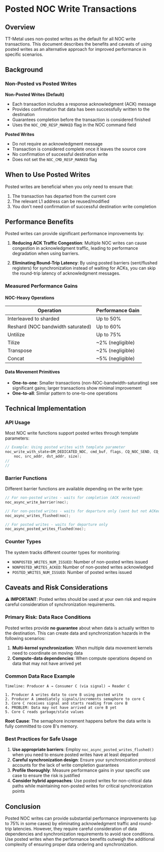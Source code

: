 # Posted NOC Write Transactions

## Overview

TT-Metal uses non-posted writes as the default for all NOC write transactions. This document describes the benefits and caveats of using posted writes as an alternative approach for improved performance in specific scenarios.

## Background

### Non-Posted vs Posted Writes

**Non-Posted Writes (Default)**
- Each transaction includes a response acknowledgment (ACK) message
- Provides confirmation that data has been successfully written to the destination
- Guarantees completion before the transaction is considered finished
- Uses the `NOC_CMD_RESP_MARKED` flag in the NOC command field

**Posted Writes**
- Do not require an acknowledgment message
- Transaction is considered complete once it leaves the source core
- No confirmation of successful destination write
- Does not set the `NOC_CMD_RESP_MARKED` flag

## When to Use Posted Writes

Posted writes are beneficial when you only need to ensure that:
1. The transaction has departed from the current core
2. The relevant L1 address can be reused/modified
3. You don't need confirmation of successful destination write completion

## Performance Benefits

Posted writes can provide significant performance improvements by:

1. **Reducing ACK Traffic Congestion**: Multiple NOC writes can cause congestion in acknowledgment traffic, leading to performance degradation when using barriers.

2. **Eliminating Round-Trip Latency**: By using posted barriers (sent/flushed registers) for synchronization instead of waiting for ACKs, you can skip the round-trip latency of acknowledgment messages.

### Measured Performance Gains

#### NOC-Heavy Operations
| Operation                         | Performance Gain |
|-----------------------------------|------------------|
| Interleaved to sharded            | Up to 50%        |
| Reshard (NOC bandwidth saturated) | Up to 60%        |
| Untilize                          | Up to 75%        |
| Tilize                            | ~2% (negligible) |
| Transpose                         | ~2% (negligible) |
| Concat                            | ~5% (negligible) |

#### Data Movement Primitives
- **One-to-one**: Smaller transactions (non-NOC-bandwidth-saturating) see significant gains; larger transactions show minimal improvement
- **One-to-all**: Similar pattern to one-to-one operations

## Technical Implementation

### API Usage

Most NOC write functions support posted writes through template parameters:

```cpp
// Example: Using posted writes with template parameter
noc_write_with_state<DM_DEDICATED_NOC, cmd_buf, flags, CQ_NOC_SEND, CQ_NOC_WAIT, true, true>(
    noc, src_addr, dst_addr, size);
//                                                                           ^^^^
//                                                                        posted = true
```

### Barrier Functions

Different barrier functions are available depending on the write type:

```cpp
// For non-posted writes - waits for completion (ACK received)
noc_async_write_barrier(noc);

// For non-posted writes - waits for departure only (sent but not ACKed)
noc_async_writes_flushed(noc);

// For posted writes - waits for departure only
noc_async_posted_writes_flushed(noc);
```

### Counter Types

The system tracks different counter types for monitoring:
- `NONPOSTED_WRITES_NUM_ISSUED`: Number of non-posted writes issued
- `NONPOSTED_WRITES_ACKED`: Number of non-posted writes acknowledged
- `POSTED_WRITES_NUM_ISSUED`: Number of posted writes issued

## Caveats and Risk Considerations

⚠️ **IMPORTANT**: Posted writes should be used at your own risk and require careful consideration of synchronization requirements.

### Primary Risk: Data Race Conditions

Posted writes provide **no guarantee** about when data is actually written to the destination. This can create data and synchronization hazards in the following scenarios:

1. **Multi-kernel synchronization**: When multiple data movement kernels need to coordinate on moving data
2. **Compute-data dependencies**: When compute operations depend on data that may not have arrived yet

### Common Data Race Example

```
Timeline: Producer A → Consumer C (via signal) → Reader C

1. Producer A writes data to core B using posted write
2. Producer A immediately signals/increments semaphore to core C
3. Core C receives signal and starts reading from core B
4. PROBLEM: Data may not have arrived at core B yet
5. Core C reads garbage/stale values
```

**Root Cause**: The semaphore increment happens before the data write is fully committed to core B's memory.

### Best Practices for Safe Usage

1. **Use appropriate barriers**: Employ `noc_async_posted_writes_flushed()` when you need to ensure posted writes have at least departed
2. **Careful synchronization design**: Ensure your synchronization protocol accounts for the lack of write completion guarantees
3. **Profile thoroughly**: Measure performance gains in your specific use case to ensure the risk is justified
4. **Consider hybrid approaches**: Use posted writes for non-critical data paths while maintaining non-posted writes for critical synchronization points

## Conclusion

Posted NOC writes can provide substantial performance improvements (up to 75% in some cases) by eliminating acknowledgment traffic and round-trip latencies. However, they require careful consideration of data dependencies and synchronization requirements to avoid race conditions. Use posted writes when the performance benefits outweigh the additional complexity of ensuring proper data ordering and synchronization.